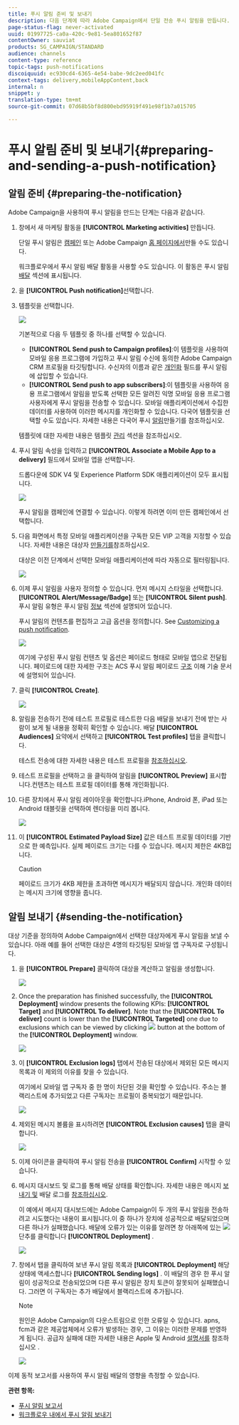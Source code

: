 ```yaml
---
title: 푸시 알림 준비 및 보내기
description: 다음 단계에 따라 Adobe Campaign에서 단일 전송 푸시 알림을 만듭니다.
page-status-flag: never-activated
uuid: 01997725-ca0a-420c-9e81-5ea801652f87
contentOwner: sauviat
products: SG_CAMPAIGN/STANDARD
audience: channels
content-type: reference
topic-tags: push-notifications
discoiquuid: ec930cd4-6365-4e54-babe-9dc2eed041fc
context-tags: delivery,mobileAppContent,back
internal: n
snippet: y
translation-type: tm+mt
source-git-commit: 07d68b5bf8d800ebd95919f491e98f1b7a015705

---
```



# 푸시 알림 준비 및 보내기{#preparing-and-sending-a-push-notification}

## 알림 준비 {#preparing-the-notification}

Adobe Campaign을 사용하여 푸시 알림을 만드는 단계는 다음과 같습니다.

1. 창에서 새 마케팅 활동을 **[!UICONTROL Marketing activities]** [](../../start/using/marketing-activities.md#creating-a-marketing-activity)만듭니다.

   단일 푸시 알림은 [캠페인](../../start/using/marketing-activities.md#creating-a-marketing-activity) 또는 Adobe Campaign [홈 페이지에서](../../start/using/interface-description.md#home-page)만들 수도 있습니다.

   워크플로우에서 푸시 알림 배달 활동을 사용할 수도 있습니다. 이 활동은 푸시 알림 [배달](../../automating/using/push-notification-delivery.md) 섹션에 표시됩니다.

1. 을 **[!UICONTROL Push notification]**&#x200B;선택합니다.
1. 템플릿을 선택합니다.

   ![](assets/push_notif_type.png)

   기본적으로 다음 두 템플릿 중 하나를 선택할 수 있습니다.

   * **[!UICONTROL Send push to Campaign profiles]**:이 템플릿을 사용하여 모바일 응용 프로그램에 가입하고 푸시 알림 수신에 동의한 Adobe Campaign CRM 프로필을 타깃팅합니다. 수신자의 이름과 같은 [개인화](../../designing/using/personalization.md#inserting-a-personalization-field) 필드를 푸시 알림에 삽입할 수 있습니다.
   * **[!UICONTROL Send push to app subscribers]**:이 템플릿을 사용하여 응용 프로그램에서 알림을 받도록 선택한 모든 알려진 익명 모바일 응용 프로그램 사용자에게 푸시 알림을 전송할 수 있습니다. 모바일 애플리케이션에서 수집한 데이터를 사용하여 이러한 메시지를 개인화할 수 있습니다.
   다국어 템플릿을 선택할 수도 있습니다. 자세한 내용은 다국어 푸시 [알림](../../channels/using/creating-a-multilingual-push-notification.md)만들기를 참조하십시오.

   템플릿에 대한 자세한 내용은 템플릿 [관리](../../start/using/marketing-activity-templates.md) 섹션을 참조하십시오.

1. 푸시 알림 속성을 입력하고 **[!UICONTROL Associate a Mobile App to a delivery]** 필드에서 모바일 앱을 선택합니다.

   드롭다운에 SDK V4 및 Experience Platform SDK 애플리케이션이 모두 표시됩니다.

   ![](assets/push_notif_properties.png)

   푸시 알림을 캠페인에 연결할 수 있습니다. 이렇게 하려면 이미 만든 캠페인에서 선택합니다.

1. 다음 화면에서 특정 모바일 애플리케이션을 구독한 모든 VIP 고객을 지정할 수 있습니다. 자세한 내용은 대상자 [만들기를](../../audiences/using/creating-audiences.md)참조하십시오.

   대상은 이전 단계에서 선택한 모바일 애플리케이션에 따라 자동으로 필터링됩니다.

   ![](assets/push_notif_audience.png)

1. 이제 푸시 알림을 사용자 정의할 수 있습니다. 먼저 메시지 스타일을 선택합니다. **[!UICONTROL Alert/Message/Badge]** 또는 **[!UICONTROL Silent push]**. 푸시 알림 유형은 푸시 알림 [정보](../../channels/using/about-push-notifications.md) 섹션에 설명되어 있습니다.

   푸시 알림의 컨텐츠를 편집하고 고급 옵션을 정의합니다. See [Customizing a push notification](../../channels/using/customizing-a-push-notification.md).

   ![](assets/push_notif_content.png)

   여기에 구성된 푸시 알림 컨텐츠 및 옵션은 페이로드 형태로 모바일 앱으로 전달됩니다. 페이로드에 대한 자세한 구조는 ACS 푸시 알림 페이로드 [구조](https://helpx.adobe.com/campaign/kb/understanding-campaign-standard-push-notifications-payload-struc.html) 이해 기술 문서에 설명되어 있습니다.

1. 클릭 **[!UICONTROL Create]**.

   ![](assets/push_notif_content_2.png)

1. 알림을 전송하기 전에 테스트 프로필로 테스트한 다음 배달을 보내기 전에 받는 사람이 보게 될 내용을 정확히 확인할 수 있습니다. 배달 **[!UICONTROL Audiences]** 요약에서 선택하고 **[!UICONTROL Test profiles]** 탭을 클릭합니다.

   테스트 전송에 대한 자세한 내용은 테스트 프로필을 [참조하십시오](../../sending/using/sending-proofs.md).

1. 테스트 프로필을 선택하고 을 클릭하여 알림을 **[!UICONTROL Preview]** 표시합니다.컨텐츠는 테스트 프로필 데이터를 통해 개인화됩니다.
1. 다른 장치에서 푸시 알림 레이아웃을 확인합니다.iPhone, Android 폰, iPad 또는 Android 태블릿을 선택하여 렌더링을 미리 봅니다.

   ![](assets/push_notif_preview.png)

1. 이 **[!UICONTROL Estimated Payload Size]** 값은 테스트 프로필 데이터를 기반으로 한 예측입니다. 실제 페이로드 크기는 다를 수 있습니다. 메시지 제한은 4KB입니다.

   >[!CAUTION]
   >
   >페이로드 크기가 4KB 제한을 초과하면 메시지가 배달되지 않습니다. 개인화 데이터는 메시지 크기에 영향을 줍니다.

## 알림 보내기 {#sending-the-notification}

대상 기준을 정의하여 Adobe Campaign에서 선택한 대상자에게 푸시 알림을 보낼 수 있습니다. 아래 예를 들어 선택한 대상은 4명의 타깃팅된 모바일 앱 구독자로 구성됩니다.

1. 을 **[!UICONTROL Prepare]** 클릭하여 대상을 계산하고 알림을 생성합니다.

   ![](assets/push_send_1.png)

1. Once the preparation has finished successfully, the **[!UICONTROL Deployment]** window presents the following KPIs: **[!UICONTROL Target]** and **[!UICONTROL To deliver]**. Note that the **[!UICONTROL To deliver]** count is lower than the **[!UICONTROL Targeted]** one due to exclusions which can be viewed by clicking ![](assets/lp_link_properties.png) button at the bottom of the **[!UICONTROL Deployment]** window.

   ![](assets/push_send_2.png)

1. 이 **[!UICONTROL Exclusion logs]** 탭에서 전송된 대상에서 제외된 모든 메시지 목록과 이 제외의 이유를 찾을 수 있습니다.

   여기에서 모바일 앱 구독자 중 한 명이 차단된 것을 확인할 수 있습니다. 주소는 블랙리스트에 추가되었고 다른 구독자는 프로필이 중복되었기 때문입니다.

   ![](assets/push_send_5.png)

1. 제외된 메시지 볼륨을 표시하려면 **[!UICONTROL Exclusion causes]** 탭을 클릭합니다.

   ![](assets/push_send_7.png)

1. 이제 아이콘을 클릭하여 푸시 알림 전송을 **[!UICONTROL Confirm]** 시작할 수 있습니다.
1. 메시지 대시보드 및 로그를 통해 배달 상태를 확인합니다. 자세한 내용은 메시지 [보내기 및](../../sending/using/confirming-the-send.md) 배달 로그를 [참조하십시오](../../sending/using/monitoring-a-delivery.md#delivery-logs).

   이 예에서 메시지 대시보드에는 Adobe Campaign이 두 개의 푸시 알림을 전송하려고 시도했다는 내용이 표시됩니다.이 중 하나가 장치에 성공적으로 배달되었으며 다른 하나가 실패했습니다. 배달에 오류가 있는 이유를 알려면 창 아래쪽에 있는 ![](assets/lp_link_properties.png) 단추를 클릭합니다 **[!UICONTROL Deployment]** .

   ![](assets/push_send_4.png)

1. 창에서 탭을 클릭하여 보낸 푸시 알림 목록과 **[!UICONTROL Deployment]** 해당 상태에 액세스합니다 **[!UICONTROL Sending logs]** . 이 배달의 경우 한 푸시 알림이 성공적으로 전송되었으며 다른 푸시 알림은 장치 토큰이 잘못되어 실패했습니다. 그러면 이 구독자는 추가 배달에서 블랙리스트에 추가됩니다.

   >[!NOTE]
   >
   >원인은 Adobe Campaign의 다운스트림으로 인한 오류일 수 있습니다. apns, fcm과 같은 제공업체에서 오류가 발생하는 경우, 그 이유는 이러한 문제를 반영하게 됩니다. 공급자 실패에 대한 자세한 내용은 Apple 및 Android [설명서를](https://developer.apple.com/library/content/documentation/NetworkingInternet/Conceptual/RemoteNotificationsPG/CommunicatingwithAPNs.html) 참조하십시오 [](https://firebase.google.com/docs/cloud-messaging/http-server-ref) .

   ![](assets/push_send_6.png)

이제 동적 보고서를 사용하여 푸시 알림 배달의 영향을 측정할 수 있습니다.

**관련 항목:**

* [푸시 알림 보고서](../../reporting/using/push-notification-report.md)
* [워크플로우 내에서 푸시 알림 보내기](../../automating/using/push-notification-delivery.md)

